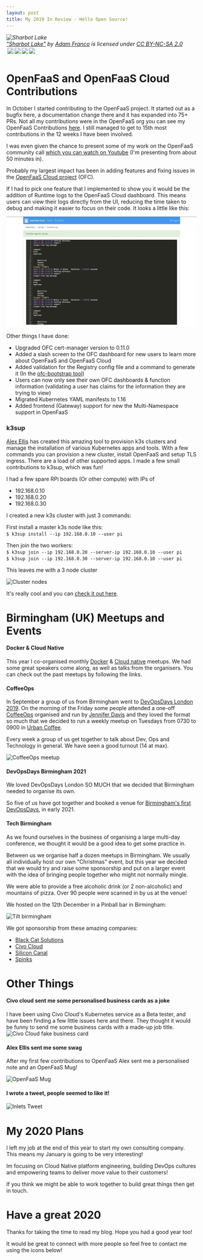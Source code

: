 ```yaml
---
layout: post
title: My 2019 In Review - Hello Open Source! 
---
```

<p style="font-size: 0.9rem;font-style: italic;"><img style="display: block;" src="https://live.staticflickr.com/7133/7544815526_c6806b4680_b.jpg" alt="Sharbot Lake"><a href="https://www.flickr.com/photos/60594606@N00/7544815526">"Sharbot Lake"</a><span> by <a href="https://www.flickr.com/photos/60594606@N00">Adam Franco</a></span> is licensed under <a href="https://creativecommons.org/licenses/by-nc-sa/2.0/?ref=ccsearch&atype=html" style="margin-right: 5px;">CC BY-NC-SA 2.0</a><a href="https://creativecommons.org/licenses/by-nc-sa/2.0/?ref=ccsearch&atype=html" target="_blank" rel="noopener noreferrer" style="display: inline-block;white-space: none;margin-top: 2px;margin-left: 3px;height: 22px !important;"><img style="height: inherit;margin-right: 3px;display: inline-block;" src="https://search.creativecommons.org/static/img/cc_icon.svg" /><img style="height: inherit;margin-right: 3px;display: inline-block;" src="https://search.creativecommons.org/static/img/cc-by_icon.svg" /><img style="height: inherit;margin-right: 3px;display: inline-block;" src="https://search.creativecommons.org/static/img/cc-nc_icon.svg" /><img style="height: inherit;margin-right: 3px;display: inline-block;" src="https://search.creativecommons.org/static/img/cc-sa_icon.svg" /></a></p>   


# OpenFaaS and OpenFaaS Cloud Contributions
In October I started contributing to the OpenFaaS project. It started out as a bugfix here, a documentation change there
and it has expanded into 75+ PRs. Not all my contributions were in the OpenFaaS org you can see my OpenFaaS Contributions [here](https://kenfdev.o6s.io/github-stats-page#/).
I still managed to get to 15th most contributions in the 12 weeks I have been involved.
 
I was even given the chance to present some of my work on the OpenFaaS community call
[which you can watch on Youtube](https://www.youtube.com/watch?v=wXnYx-wD4Zk) (I'm presenting from about 50 minutes in).

Probably my largest impact has been in adding features and fixing issues in the 
[OpenFaaS Cloud project](https://github.com/openfaas/openfaas-cloudhttps://github.com/openfaas/openfaas-cloud) (OFC).

If I had to pick one feature that I implemented to show you it would be the addition of Runtime logs to the OpenFaaS 
Cloud dashboard. This means users can view their logs directly from the UI, reducing the time taken to debug and making
it easier to focus on their code. It looks a little like this:

![runtime logs in OpenFaaS Cloud dashboard](/images/runtime-logs.jpg)

Other things I have done:
* Upgraded OFC cert-manager version to 0.11.0 
* Added a slash screen to the OFC dashboard for new users to learn more about OpenFaaS and OpenFaaS Cloud
* Added validation for the Registry config file and a command to generate it (In the [ofc-bootstrap tool](https://github.com/openfaas-incubator/ofc-bootstrap))
* Users can now only see their own OFC dashboards & function information (validating a user has claims for the information they are trying to view)
* Migrated Kubernetes YAML manifests to 1.16 
* Added frontend (Gateway) support for new the Multi-Namespace support in OpenFaaS

### k3sup
[Alex Ellis](https://twitter.com/alexellisuk) has created this amazing tool to provision k3s clusters and manage the 
installation of various Kubernetes apps and tools. With a few commands you can provision a new cluster, install 
OpenFaaS and setup TLS ingress. There are a load of other supported apps. I made a few small contributions to k3sup, 
which was fun! 

I had a few spare RPi boards (Or other compute) with IPs of 
* 192.168.0.10 
* 192.168.0.20
* 192.168.0.30

I created a new k3s cluster with just 3 commands: 

First install a master k3s node like this:<br>
``` $ k3sup install --ip 192.168.0.10 --user pi ```

Then join the two workers:<br>
```$ k3sup join --ip 192.168.0.20 --server-ip 192.168.0.10 --user pi ```<br>
```$ k3sup join --ip 192.168.0.30 --server-ip 192.168.0.10 --user pi ```

This leaves me with a 3 node cluster

![Cluster nodes](/images/k3s-nodes.png)

It's really cool and you can [check it out here](https://github.com/alexellis/k3sup).


# Birmingham (UK) Meetups and Events
#### Docker & Cloud Native
This year I co-organised monthly [Docker](https://www.meetup.com/Docker-Birmingham) & [Cloud native](https://www.meetup.com/Cloud-Native-Birmingham/) meetups.
We had some great speakers come along, as well as talks from the organisers. You can check out the past meetups by 
following the links.

#### CoffeeOps
In September a group of us from Birmingham went to [DevOpsDays London 2019](https://devopsdays.org/events/2019-london/welcome/).
On the morning of the Friday some people attended a one-off [CoffeeOps](http://www.coffeeops.org/) organised and run by 
[Jennifer Davis](https://twitter.com/sigje) and they loved the format so much that we decided to run a weekly meetup on
Tuesdays from 0730 to 0900 in [Urban Coffee](https://urbanemporiums.com/church-street/). 

Every week a group of us get together to talk about Dev, Ops and Technology in general. We have seen a good turnout (14 at max).

![CoffeeOps meetup](/images/coffe-ops.jpeg)


#### DevOpsDays Birmingham 2021
We loved DevOpsDays London SO MUCH that we decided that Birmingham needed to organise its own.

So five of us have got together and booked a venue for [Birmingham's first DevOpsDays](https://devopsdays.org/events/2021-birmingham/contact), 
in early 2021.

#### Tech Birmingham
As we found ourselves in the business of organising a large multi-day conference, we thought it would be a good idea to 
get some practice in.

Between us we organise half a dozen meetups in Birmingham. We usually all individually host our own "Christmas" event,
but this year we decided that we would try and raise some sponsorship and put on a larger event with the idea of 
bringing people together who might not normally mingle.

We were able to provide a free alcoholic drink (or 2 non-alcoholic) and mountains of pizza. Over 90 people were scanned 
in by us at the venue!

We hosted on the 12th December in a Pinball bar in Birmingham:

![Tilt birmingham](/images/tilt.jpeg)

We got sponsorship from these amazing companies:

* [Black Cat Solutions](https://blackcatsolutions.co.uk/)
* [Civo Cloud](https://www.civo.com/)
* [Silicon Canal](https://siliconcanal.co.uk/)
* [Spinks](https://www.wearespinks.com/)

# Other Things

#### Civo cloud sent me some personalised business cards as a joke
I have been using Civo Cloud's Kubernetes service as a Beta tester, and have been finding a few little issues here and 
there. They thought it would be funny to send me some business cards with a made-up job title.
![Civo Cloud fake business card](/images/civo-card.jpg)

#### Alex Ellis sent me some swag
After my first few contributions to OpenFaaS Alex sent me a personalised note and an OpenFaaS Mug!

![OpenFaaS Mug](/images/openfaas-mug.jpg)

#### I wrote a tweet, people seemed to like it!

![Inlets Tweet](/images/inlets-tweet.png)


# My 2020 Plans

I left my job at the end of this year to start my own consulting company. This means my January is going to be very 
interesting! 

Im focusing on Cloud Native platform engineering, building DevOps cultures and empowering teams to deliver move value to
their customers!

If you think we might be able to work together to build great things then get in touch.


# Have a great 2020

Thanks for taking the time to read my blog. Hope you had a good year too!

It would be great to connect with more people so feel free to contact me using the icons below!

